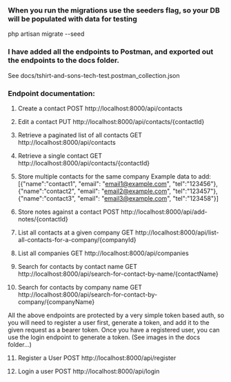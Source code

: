 ### When you run the migrations use the seeders flag, so your DB will be populated with data for testing
php artisan migrate --seed

### I have added all the endpoints to Postman, and exported out the endpoints to the docs folder.
See docs/tshirt-and-sons-tech-test.postman_collection.json

### Endpoint documentation:
1. Create a contact POST http://localhost:8000/api/contacts

2. Edit a contact PUT http://localhost:8000/api/contacts/{contactId}

3. Retrieve a paginated list of all contacts GET http://localhost:8000/api/contacts

4. Retrieve a single contact GET http://localhost:8000/api/contacts/{contactId}

5. Store multiple contacts for the same company
   Example data to add:
   [{"name":"contact1", "email": "email1@example.com", "tel":"123456"}, 
   {"name":"contact2", "email": "email2@example.com", "tel":"123457"}, 
   {"name":"contact3", "email": "email3@example.com", "tel":"123458"}]

6. Store notes against a contact POST http://localhost:8000/api/add-notes/{contactId}

7. List all contacts at a given company GET http://localhost:8000/api/list-all-contacts-for-a-company/{companyId}

8. List all companies GET http://localhost:8000/api/companies

9. Search for contacts by contact name GET http://localhost:8000/api/search-for-contact-by-name/{contactName}

10. Search for contacts by company name GET http://localhost:8000/api/search-for-contact-by-company/{companyName}

All the above endpoints are protected by a very simple token based auth, 
so you will need to register a user first, generate a token, and add it to the given request as a bearer token.
Once you have a registered user, you can use the login endpoint to generate a token.
(See images in the docs folder...)



11. Register a User POST http://localhost:8000/api/register

12. Login a user POST http://localhost:8000/api/login
